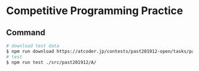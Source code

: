 # Competitive Programming Practice

## Command

```bash
# download test data
$ npm run download https://atcoder.jp/contests/past201912-open/tasks/past201912_a ./src/past201912/A/
# test
$ npm run test ./src/past201912/A/
```
